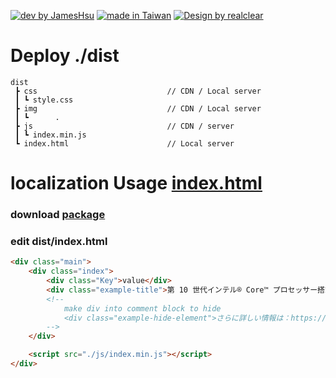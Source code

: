 [![dev by JamesHsu](https://img.shields.io/badge/Dev%20by-Jameshsu1125-green)](https://github.com/jameshsu1125/) [![made in Taiwan](https://img.shields.io/badge/Made%20in-Taiwan-orange)](https://github.com/jameshsu1125/) [![Design by realclear](https://img.shields.io/badge/Design%20by-瑞采數位科技-yellow)](http://realclear.com.tw/)

# Deploy ./dist

```
dist
 ┣ css                             // CDN / Local server
 ┃ ┗ style.css
 ┣ img                             // CDN / Local server
 ┃ ┗      .
 ┣ js                              // CDN / server
 ┃ ┗ index.min.js
 ┗ index.html                      // Local server
```

# localization Usage [index.html](https://github.com/jameshsu1125/ASUS-CES-2021/blob/main/dist/index.html)

### download [package](https://github.com/jameshsu1125/ASUS-CES-2021/archive/main.zip)

### edit dist/index.html

```html
<div class="main">
	<div class="index">
		<div class="Key">value</div>
		<div class="example-title">第 10 世代インテル® Core™ プロセッサー搭載</div>
		<!--
			make div into comment block to hide
			<div class="example-hide-element">さらに詳しい情報は：https://www.asus.com/jp/</div>
		-->
	</div>

	<script src="./js/index.min.js"></script>
</div>
```
